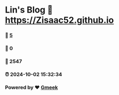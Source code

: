 # Lin's Blog :link: https://Zisaac52.github.io 
### :page_facing_up: [5](https://Zisaac52.github.io/tag.html) 
### :speech_balloon: 0 
### :hibiscus: 2547 
### :alarm_clock: 2024-10-02 15:32:34 
### Powered by :heart: [Gmeek](https://github.com/Meekdai/Gmeek)
